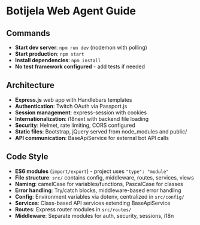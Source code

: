 # Botijela Web Agent Guide

## Commands
- **Start dev server**: `npm run dev` (nodemon with polling)
- **Start production**: `npm start`
- **Install dependencies**: `npm install`
- **No test framework configured** - add tests if needed

## Architecture
- **Express.js** web app with Handlebars templates
- **Authentication**: Twitch OAuth via Passport.js
- **Session management**: express-session with cookies
- **Internationalization**: i18next with backend file loading
- **Security**: Helmet, rate limiting, CORS configured
- **Static files**: Bootstrap, jQuery served from node_modules and public/
- **API communication**: BaseApiService for external bot API calls

## Code Style
- **ES6 modules** (`import/export`) - project uses `"type": "module"`
- **File structure**: `src/` contains config, middleware, routes, services, views
- **Naming**: camelCase for variables/functions, PascalCase for classes
- **Error handling**: Try/catch blocks, middleware-based error handling
- **Config**: Environment variables via dotenv, centralized in `src/config/`
- **Services**: Class-based API services extending BaseApiService
- **Routes**: Express router modules in `src/routes/`
- **Middleware**: Separate modules for auth, security, sessions, i18n
